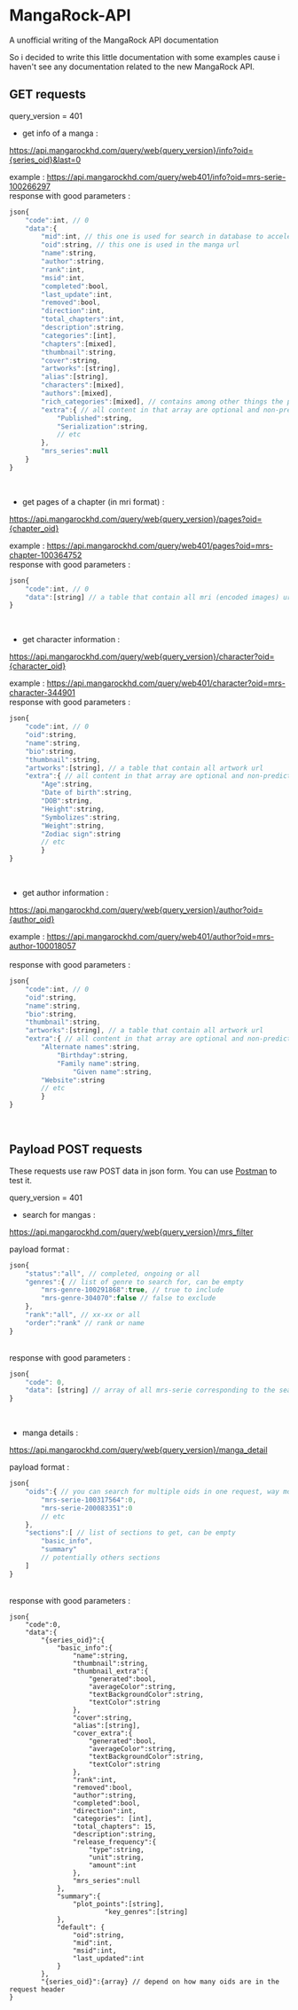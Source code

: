 # MangaRock-API
A unofficial writing of the MangaRock API documentation

So i decided to write this little documentation with some examples cause i haven't see any documentation related to the new MangaRock API.


## GET requests

query_version = 401

- get info of a manga :<br/>

https://api.mangarockhd.com/query/web{query_version}/info?oid={series_oid}&last=0

example : https://api.mangarockhd.com/query/web401/info?oid=mrs-serie-100266297<br/>
response with good parameters :

```js
json{
	"code":int, // 0
	"data":{
		"mid":int, // this one is used for search in database to accelerate queries
		"oid":string, // this one is used in the manga url
		"name":string,
		"author":string,
		"rank":int,
		"msid":int,
		"completed":bool,
		"last_update":int,
		"removed":bool,
		"direction":int,
		"total_chapters":int,
		"description":string,
		"categories":[int],
		"chapters":[mixed],
		"thumbnail":string,
		"cover":string,
		"artworks":[string],
		"alias":[string],
		"characters":[mixed],
		"authors":[mixed],
		"rich_categories":[mixed], // contains among other things the plain name of the categories
		"extra":{ // all content in that array are optional and non-predictable (all content seems to be string), below are some examples
			"Published":string,
			"Serialization":string,
			// etc
		},
		"mrs_series":null
	}
}
```
<br/>

- get pages of a chapter (in mri format) :<br/>

https://api.mangarockhd.com/query/web{query_version}/pages?oid={chapter_oid}

example : https://api.mangarockhd.com/query/web401/pages?oid=mrs-chapter-100364752<br/>
response with good parameters :

```js
json{
	"code":int, // 0
	"data":[string] // a table that contain all mri (encoded images) url of the chapter
}
```
<br/>

- get character information :<br/>

https://api.mangarockhd.com/query/web{query_version}/character?oid={character_oid}

example : https://api.mangarockhd.com/query/web401/character?oid=mrs-character-344901<br/>
response with good parameters :

```js
json{
	"code":int, // 0
	"oid":string,
	"name":string,
	"bio":string,
	"thumbnail":string,
	"artworks":[string], // a table that contain all artwork url
	"extra":{ // all content in that array are optional and non-predictable (all content seems to be string), below are some examples
		"Age":string,
		"Date of birth":string,
		"DOB":string,
		"Height":string,
		"Symbolizes":string,
		"Weight":string,
		"Zodiac sign":string
		// etc
      	}
}
```
<br/>

- get author information :<br/>

https://api.mangarockhd.com/query/web{query_version}/author?oid={author_oid}

example : https://api.mangarockhd.com/query/web401/author?oid=mrs-author-100018057<br/>
<br/>
response with good parameters :

```js
json{
	"code":int, // 0
	"oid":string,
	"name":string,
	"bio":string,
	"thumbnail":string,
	"artworks":[string], // a table that contain all artwork url
	"extra":{ // all content in that array are optional and non-predictable (all content seems to be string), below are some examples
		"Alternate names":string,
 	        "Birthday":string,
  	    	"Family name":string,
    	     	"Given name":string,
		"Website":string
		// etc
      	}
}
```
<br/>

## Payload POST requests
These requests use raw POST data in json form. You can use [Postman](https://www.getpostman.com/) to test it.

query_version = 401

- search for mangas :<br/>

https://api.mangarockhd.com/query/web{query_version}/mrs_filter

payload format :

```js
json{
	"status":"all", // completed, ongoing or all
	"genres":{ // list of genre to search for, can be empty
		"mrs-genre-100291868":true, // true to include
		"mrs-genre-304070":false // false to exclude
	},
	"rank":"all", // xx-xx or all
	"order":"rank" // rank or name
}
```

<br/>
response with good parameters :

```js
json{
	"code": 0,
	"data": [string] // array of all mrs-serie corresponding to the search
}
```
<br/>

- manga details :<br/>

https://api.mangarockhd.com/query/web{query_version}/manga_detail

payload format :

```js
json{
	"oids":{ // you can search for multiple oids in one request, way more fast
		"mrs-serie-100317564":0,
		"mrs-serie-200083351":0
		// etc
	},
	"sections":[ // list of sections to get, can be empty
		"basic_info",
		"summary"
		// potentially others sections
	]
}
```

<br/>
response with good parameters :

```
json{
	"code":0,
	"data":{
		"{series_oid}":{
			"basic_info":{
				"name":string,
				"thumbnail":string,
				"thumbnail_extra":{
					"generated":bool,
					"averageColor":string,
					"textBackgroundColor":string,
					"textColor":string
				},
				"cover":string,
				"alias":[string],
				"cover_extra":{
					"generated":bool,
					"averageColor":string,
					"textBackgroundColor":string,
					"textColor":string
				},
				"rank":int,
				"removed":bool,
				"author":string,
				"completed":bool,
				"direction":int,
				"categories": [int],
				"total_chapters": 15,
				"description":string,
				"release_frequency":{
					"type":string,
					"unit":string,
					"amount":int
				},
				"mrs_series":null
			},
			"summary":{
				"plot_points":[string],
                		"key_genres":[string]
			},
			"default": {
				"oid":string,
				"mid":int,
				"msid":int,
				"last_updated":int
			}
		},
		"{series_oid}":{array} // depend on how many oids are in the request header
}
```






